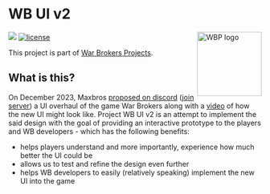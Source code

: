 # WB UI v2

<img
  align="right"
  width="128"
  height="128"
  alt="WBP logo"
  src="https://raw.githubusercontent.com/War-Brokers/War-Brokers/master/imgs/WBP.avif"
/>

[![](https://shields.io/badge/discord-chat-5865F2?logo=discord&logoColor=FFFFFF&style=for-the-badge)](https://discord.gg/synPSeuNFK)
[![license](https://img.shields.io/github/license/War-Brokers/wbuiv2?style=for-the-badge&color=yellow)](./LICENSE)

This project is part of [War Brokers Projects](https://github.com/War-Brokers/War-Brokers).

## What is this?

On December 2023, Maxbros [proposed on discord][proposal_discord]
([join server][wb_invite]) a UI overhaul of the game War Brokers along with a
[video][proposal_video] of how the new UI might look like. Project WB UI v2 is
an attempt to implement the said design with the goal of providing an
interactive prototype to the players and WB developers - which has the
following benefits:

- helps players understand and more importantly, experience how much better the
  UI could be
- allows us to test and refine the design even further
- helps WB developers to easily (relatively speaking) implement the new UI into
  the game

[wb_invite]: https://discord.com/invite/warbrokers
[proposal_discord]: https://discord.com/channels/324984733102768128/1183617242974396426/1183617242974396426
[proposal_video]: https://youtube.com/watch?v=kuJRoOc95CA
